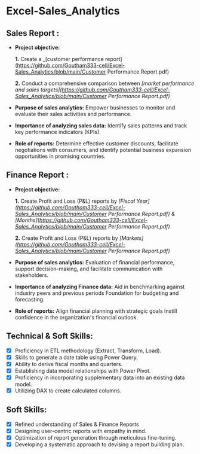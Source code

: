 # Excel-Sales_Analytics
## Sales Report :


- **Project objective:** 

    **1.** Create a _[customer performance report](https://github.com/Goutham333-cell/Excel-Sales_Analytics/blob/main/Customer Performance Report.pdf)

    **2.** Conduct a comprehensive comparison between _[market performance and sales targets](https://github.com/Goutham333-cell/Excel-Sales_Analytics/blob/main/Customer Performance Report.pdf)_

- **Purpose of sales analytics:** Empower businesses to monitor and evaluate their sales activities and performance.

- **Importance of analyzing sales data:** Identify sales patterns and track key performance indicators (KPIs).

- **Role of reports:** Determine effective customer discounts, facilitate negotiations with consumers, and identify potential business expansion opportunities in promising countries.


## Finance Report :

- **Project objective:** 

    **1.** Create Profit and Loss (P&L) reports by _[Fiscal Year](https://github.com/Goutham333-cell/Excel-Sales_Analytics/blob/main/Customer Performance Report.pdf)_ & _[Months](https://github.com/Goutham333-cell/Excel-Sales_Analytics/blob/main/Customer Performance Report.pdf)_ 

   **2.** Create Profit and Loss (P&L) reports by _[Markets](https://github.com/Goutham333-cell/Excel-Sales_Analytics/blob/main/Customer Performance Report.pdf)_

- **Purpose of sales analytics:** Evaluation of financial performance, support decision-making, and facilitate communication with stakeholders.

- **Importance of analyzing Finance data:** Aid in benchmarking against industry peers and previous periods Foundation for budgeting and forecasting.

- **Role of reports:** Align financial planning with strategic goals Instill confidence in the organization's financial outlook.


## Technical & Soft Skills:
- [x]	Proficiency in ETL methodology (Extract, Transform, Load).
- [x]	Skills to generate a date table using Power Query.
- [x]	Ability to derive fiscal months and quarters.
- [x]	Establishing data model relationships with Power Pivot.
- [x]	Proficiency in incorporating supplementary data into an existing data model.
- [x]	Utilizing DAX to create calculated columns.

## Soft Skills:
- [x]	Refined understanding of Sales & Finance Reports
- [x]	Designing user-centric reports with empathy in mind.
- [x]	Optimization of report generation through meticulous fine-tuning.
- [x]	Developing a systematic approach to devising a report building plan.
